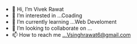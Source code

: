 - 👋 Hi, I’m Vivek Rawat
- 👀 I’m interested in ...Coading
- 🌱 I’m currently learning ...Web Develoment 
- 💞️ I’m looking to collaborate on ...
- 📫 How to reach me ...Vsinghrawat6@gmail.com

<!---
vsinghrawat/vsinghrawat is a ✨ special ✨ repository because its `README.md` (this file) appears on your GitHub profile.
You can click the Preview link to take a look at your changes.
--->
